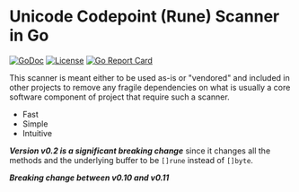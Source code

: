 # Unicode Codepoint (Rune) Scanner in Go

[![GoDoc](https://godoc.org/github.com/rwxrob/scan?status.svg)](https://godoc.org/github.com/rwxrob/scan)
[![License](https://img.shields.io/badge/license-Apache2-brightgreen.svg)](LICENSE)
[![Go Report
Card](https://goreportcard.com/badge/github.com/rwxrob/scan)](https://goreportcard.com/report/github.com/rwxrob/scan)

This scanner is meant either to be used as-is or "vendored" and included in other projects to remove any fragile dependencies on what is usually a core software component of project that require such a scanner.

* Fast
* Simple
* Intuitive

***Version v0.2 is a significant breaking change*** since it changes all the methods and the underlying buffer to be `[]rune` instead of `[]byte`.

***Breaking change between v0.10 and v0.11***


